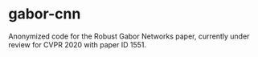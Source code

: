 # gabor-cnn
Anonymized code for the Robust Gabor Networks paper, currently under review for CVPR 2020 with paper ID 1551.
